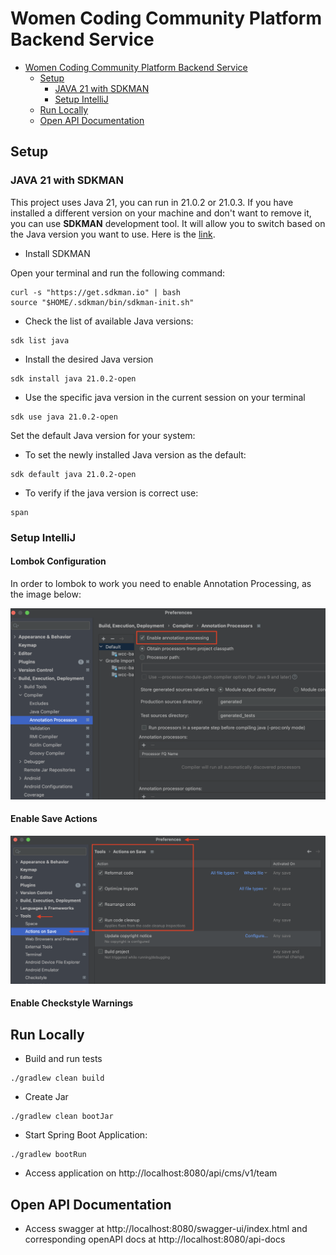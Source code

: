# Women Coding Community Platform Backend Service

<!-- TOC -->

* [Women Coding Community Platform Backend Service](#women-coding-community-platform-backend-service)
    * [Setup](#setup)
        * [JAVA 21 with SDKMAN](#java-21-with-sdkman)
        * [Setup IntelliJ](#setup-intellij)
    * [Run Locally](#run-locally)
    * [Open API Documentation](#open-api-documentation)

<!-- TOC -->

## Setup

### JAVA 21 with SDKMAN

This project uses Java 21, you can run in 21.0.2 or 21.0.3. If you have installed a different
version on your machine and don't want to remove it, you can use **SDKMAN** development tool.
It will allow you to switch based on the Java version you want to use.
Here is the [link](https://sdkman.io).

* Install SDKMAN

Open your terminal and run the following command:

```shell
curl -s "https://get.sdkman.io" | bash
source "$HOME/.sdkman/bin/sdkman-init.sh"
```

* Check the list of available Java versions:

```shell
sdk list java
```

* Install the desired Java version

```shell
sdk install java 21.0.2-open 
```

* Use the specific java version in the current session on your terminal

```shell
sdk use java 21.0.2-open
```

Set the default Java version for your system:

* To set the newly installed Java version as the default:

```shell
sdk default java 21.0.2-open
```

* To verify if the java version is correct use:

```shell
span
```

### Setup IntelliJ

#### Lombok Configuration

In order to lombok to work you need to enable Annotation Processing, as the image below: 

![image](docs/images/annotation-procession.png)

#### Enable Save Actions

 ![image](docs/images/save-actions.png)

#### Enable Checkstyle Warnings

## Run Locally

* Build and run tests

```shell
./gradlew clean build
```

* Create Jar

```shell
./gradlew clean bootJar
```

* Start Spring Boot Application:

```shell
./gradlew bootRun
```

* Access application on http://localhost:8080/api/cms/v1/team

## Open API Documentation

* Access swagger at http://localhost:8080/swagger-ui/index.html
  and corresponding openAPI docs at http://localhost:8080/api-docs
